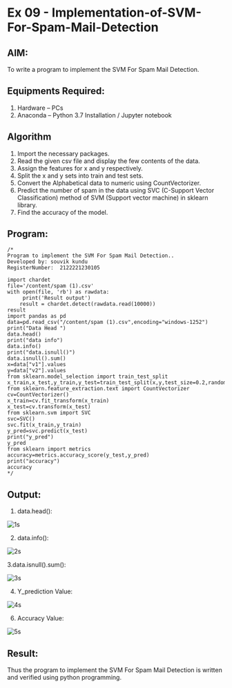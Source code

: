 # Ex 09 -  Implementation-of-SVM-For-Spam-Mail-Detection
## AIM:
To write a program to implement the SVM For Spam Mail Detection.
## Equipments Required:
1. Hardware – PCs
2. Anaconda – Python 3.7 Installation / Jupyter notebook

## Algorithm

1. Import the necessary packages.
2. Read the given csv file and display the few contents of the data.
3. Assign the features for x and y respectively.
4. Split the x and y sets into train and test sets.
5. Convert the Alphabetical data to numeric using CountVectorizer.
6. Predict the number of spam in the data using SVC (C-Support Vector Classification) method of SVM (Support vector machine) in sklearn library.
7. Find the accuracy of the model.


## Program:
```
/*
Program to implement the SVM For Spam Mail Detection..
Developed by: souvik kundu
RegisterNumber:  2122221230105

import chardet
file='/content/spam (1).csv'
with open(file, 'rb') as rawdata:
     print('Result output')
    result = chardet.detect(rawdata.read(10000))
result
import pandas as pd
data=pd.read_csv("/content/spam (1).csv",encoding="windows-1252")
print("Data Head ")
data.head()
print("data info")
data.info()
print("data.isnull()")
data.isnull().sum()
x=data["v1"].values
y=data["v2"].values
from sklearn.model_selection import train_test_split
x_train,x_test,y_train,y_test=train_test_split(x,y,test_size=0.2,random_state=0)
from sklearn.feature_extraction.text import CountVectorizer 
cv=CountVectorizer()
x_train=cv.fit_transform(x_train)
x_test=cv.transform(x_test)
from sklearn.svm import SVC
svc=SVC()
svc.fit(x_train,y_train)
y_pred=svc.predict(x_test)
print("y_pred")
y_pred
from sklearn import metrics
accuracy=metrics.accuracy_score(y_test,y_pred)
print("accuracy")
accuracy
*/
```

## Output:

1. data.head():

![1s](https://github.com/souvik798/Implementation-of-SVM-For-Spam-Mail-Detection/assets/94752764/6f6e0a91-e552-4bb1-82c8-9da1b7f08bb5)

2. data.info():

![2s](https://github.com/souvik798/Implementation-of-SVM-For-Spam-Mail-Detection/assets/94752764/37170388-6ea4-41ad-9c2b-29dd8de02332)

3.data.isnull().sum():

![3s](https://github.com/souvik798/Implementation-of-SVM-For-Spam-Mail-Detection/assets/94752764/f2ed53ea-ebdc-4450-9d9d-baea83097aec)



4. Y_prediction Value:
   
![4s](https://github.com/souvik798/Implementation-of-SVM-For-Spam-Mail-Detection/assets/94752764/eeeb19ba-2576-467b-83fe-209463e56008)



6. Accuracy Value:

![5s](https://github.com/souvik798/Implementation-of-SVM-For-Spam-Mail-Detection/assets/94752764/bef25bab-42a9-43e0-954f-af61e7d8267b)




## Result:
Thus the program to implement the SVM For Spam Mail Detection is written and verified using python programming.
